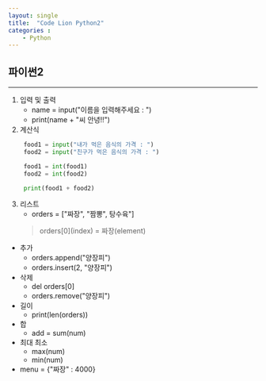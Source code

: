 ```yaml
---
layout: single
title:  "Code Lion Python2"
categories : 
    - Python
---
```

## 파이썬2

---

1. 입력 및 출력
    * name = input("이름을 입력해주세요 : ")
    * print(name + "씨 안녕!!")
2. 계산식
   ```python
    food1 = input("내가 먹은 음식의 가격 : ")
    food2 = input("친구가 먹은 음식의 가격 : ")

    food1 = int(food1)
    food2 = int(food2)

    print(food1 + food2)
   ```  
3. 리스트
   * orders = ["짜장", "짬뽕", 탕수육"]
    > orders&#91;0&#93;(index) = 짜장(element)
    
* 추가   
    * orders.append("양장피")
    * orders.insert(2, "양장피")
* 삭제    
    * del orders[0]
    * orders.remove("양장피")   
* 길이
    * print(len(orders))
* 합
    * add = sum(num)
* 최대 최소
  * max(num)
  * min(num)    
* menu = {"짜장" : 4000}